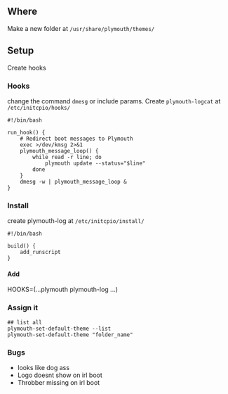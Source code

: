 ## Where
Make a new folder at `/usr/share/plymouth/themes/`


## Setup

Create hooks

### Hooks
change the command `dmesg` or include params. Create `plymouth-logcat` at `/etc/initcpio/hooks/`
```
#!/bin/bash

run_hook() {
    # Redirect boot messages to Plymouth
    exec >/dev/kmsg 2>&1
    plymouth_message_loop() {
        while read -r line; do
            plymouth update --status="$line"
        done
    }
    dmesg -w | plymouth_message_loop &
}
```

### Install 
create plymouth-log at `/etc/initcpio/install/`
```
#!/bin/bash

build() {
    add_runscript
}
```

#### Add
HOOKS=(...plymouth plymouth-log ...)

### Assign it

```
## list all
plymouth-set-default-theme --list
plymouth-set-default-theme "folder_name"
```

### Bugs
- looks like dog ass
- Logo doesnt show on irl boot
- Throbber missing on irl boot
